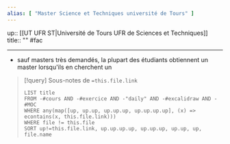 ```yaml
---
alias: [ "Master Science et Techniques université de Tours" ]
---
```

up:: [[UT UFR ST|Université de Tours UFR de Sciences et Techniques]]
title:: ""
#fac 

---

 - sauf masters très demandés, la plupart des étudiants obtiennent un master lorsqu'ils en cherchent un

> [!query] Sous-notes de `=this.file.link`
> ```dataview
> LIST title
> FROM -#cours AND -#exercice AND -"daily" AND -#excalidraw AND -#MOC
> WHERE any(map([up, up.up, up.up.up, up.up.up.up], (x) => econtains(x, this.file.link)))
> WHERE file != this.file
> SORT up!=this.file.link, up.up.up.up, up.up.up, up.up, up, file.name
> ```